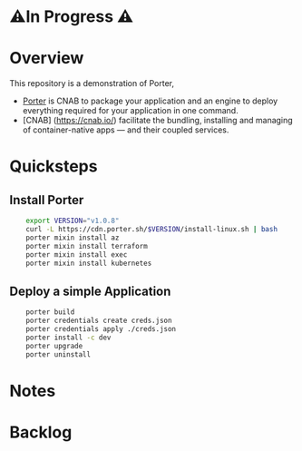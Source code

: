 # ⚠️In Progress ⚠️

# Overview

This repository is a demonstration of Porter, 
 
* [Porter](https://getporter.org/install/) is CNAB to package your application and an engine to deploy everything required for your application in one command.  
* [CNAB] (https://cnab.io/) facilitate the bundling, installing and managing of container-native apps — and their coupled services.

# Quicksteps
## Install Porter
```bash
    export VERSION="v1.0.8"
    curl -L https://cdn.porter.sh/$VERSION/install-linux.sh | bash
    porter mixin install az
    porter mixin install terraform
    porter mixin install exec
    porter mixin install kubernetes

```
## Deploy a simple Application
```bash
    porter build
    porter credentials create creds.json
    porter credentials apply ./creds.json
    porter install -c dev
    porter upgrade
    porter uninstall
```

# Notes
# Backlog
